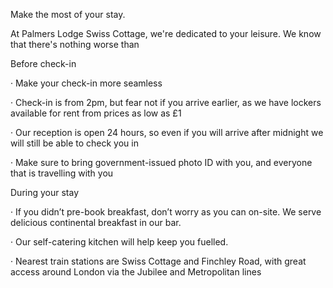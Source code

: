 Make the most of your stay.

At Palmers Lodge Swiss Cottage, we're dedicated to your leisure. We know that there's nothing worse than

Before check-in

· Make your check-in more seamless

· Check-in is from 2pm, but fear not if you arrive earlier, as we have lockers available for rent from prices as low as £1

· Our reception is open 24 hours, so even if you will arrive after midnight we will still be able to check you in

· Make sure to bring government-issued photo ID with you, and everyone that is travelling with you

During your stay

· If you didn’t pre-book breakfast, don’t worry as you can on-site. We serve delicious continental breakfast in our bar.

· Our self-catering kitchen will help keep you fuelled.

· Nearest train stations are Swiss Cottage and Finchley Road, with great access around London via the Jubilee and Metropolitan lines